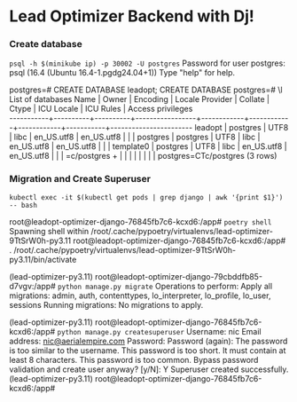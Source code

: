 # Lead Optimizer Backend with Dj!

### Create database

`psql -h $(minikube ip) -p 30002 -U postgres`
Password for user postgres: 
psql (16.4 (Ubuntu 16.4-1.pgdg24.04+1))
Type "help" for help.

postgres=# CREATE DATABASE leadopt;
CREATE DATABASE
postgres=# \l
                                                      List of databases
   Name    |  Owner   | Encoding | Locale Provider |  Collate   |   Ctype    | ICU Locale | ICU Rules |   Access privileges   
-----------+----------+----------+-----------------+------------+------------+------------+-----------+-----------------------
 leadopt   | postgres | UTF8     | libc            | en_US.utf8 | en_US.utf8 |            |           | 
 postgres  | postgres | UTF8     | libc            | en_US.utf8 | en_US.utf8 |            |           | 
 template0 | postgres | UTF8     | libc            | en_US.utf8 | en_US.utf8 |            |           | =c/postgres          +
           |          |          |                 |            |            |            |           | postgres=CTc/postgres
(3 rows)

### Migration and Create Superuser

`kubectl exec -it $(kubectl get pods | grep django | awk '{print $1}')  -- bash`

root@leadopt-optimizer-django-76845fb7c6-kcxd6:/app# `poetry shell`
Spawning shell within /root/.cache/pypoetry/virtualenvs/lead-optimizer-9TtSrW0h-py3.11
root@leadopt-optimizer-django-76845fb7c6-kcxd6:/app# . /root/.cache/pypoetry/virtualenvs/lead-optimizer-9TtSrW0h-py3.11/bin/activate

(lead-optimizer-py3.11) root@leadopt-optimizer-django-79cbddfb85-d7vgv:/app# `python manage.py migrate`
Operations to perform:
  Apply all migrations: admin, auth, contenttypes, lo_interpreter, lo_profile, lo_user, sessions
Running migrations:
  No migrations to apply.

(lead-optimizer-py3.11) root@leadopt-optimizer-django-76845fb7c6-kcxd6:/app# `python manage.py createsuperuser`
Username: nic
Email address: nic@aerialempire.com
Password: 
Password (again): 
The password is too similar to the username.
This password is too short. It must contain at least 8 characters.
This password is too common.
Bypass password validation and create user anyway? [y/N]: Y
Superuser created successfully.
(lead-optimizer-py3.11) root@leadopt-optimizer-django-76845fb7c6-kcxd6:/app# 


